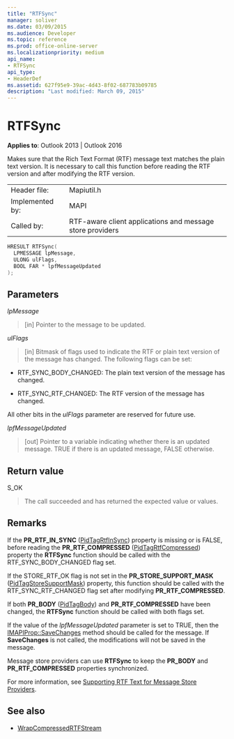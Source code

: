 ```yaml
---
title: "RTFSync"
manager: soliver
ms.date: 03/09/2015
ms.audience: Developer
ms.topic: reference
ms.prod: office-online-server
ms.localizationpriority: medium
api_name:
- RTFSync
api_type:
- HeaderDef
ms.assetid: 627f95e9-39ac-4d43-8f02-687783b09785
description: "Last modified: March 09, 2015"
---
```


# RTFSync

**Applies to**: Outlook 2013 | Outlook 2016 
  
Makes sure that the Rich Text Format (RTF) message text matches the plain text version. It is necessary to call this function before reading the RTF version and after modifying the RTF version. 
  
|||
|:-----|:-----|
|Header file:  <br/> |Mapiutil.h  <br/> |
|Implemented by:  <br/> |MAPI  <br/> |
|Called by:  <br/> |RTF-aware client applications and message store providers  <br/> |
   
```cpp
HRESULT RTFSync(
  LPMESSAGE lpMessage,
  ULONG ulFlags,
  BOOL FAR * lpfMessageUpdated
);
```

## Parameters

_lpMessage_
  
> [in] Pointer to the message to be updated.
    
_ulFlags_
  
> [in] Bitmask of flags used to indicate the RTF or plain text version of the message has changed. The following flags can be set:
    
  - RTF_SYNC_BODY_CHANGED: The plain text version of the message has changed.
      
  - RTF_SYNC_RTF_CHANGED: The RTF version of the message has changed.
    
  All other bits in the  _ulFlags_ parameter are reserved for future use. 
    
_lpfMessageUpdated_
  
> [out] Pointer to a variable indicating whether there is an updated message. TRUE if there is an updated message, FALSE otherwise.
    
## Return value

S_OK 
  
> The call succeeded and has returned the expected value or values.
    
## Remarks

If the **PR_RTF_IN_SYNC** ([PidTagRtfInSync](pidtagrtfinsync-canonical-property.md)) property is missing or is FALSE, before reading the **PR_RTF_COMPRESSED** ([PidTagRtfCompressed](pidtagrtfcompressed-canonical-property.md)) property the **RTFSync** function should be called with the RTF_SYNC_BODY_CHANGED flag set. 
  
If the STORE_RTF_OK flag is not set in the **PR_STORE_SUPPORT_MASK** ([PidTagStoreSupportMask](pidtagstoresupportmask-canonical-property.md)) property, this function should be called with the RTF_SYNC_RTF_CHANGED flag set after modifying **PR_RTF_COMPRESSED**. 
  
If both **PR_BODY** ([PidTagBody](pidtagbody-canonical-property.md)) and **PR_RTF_COMPRESSED** have been changed, the **RTFSync** function should be called with both flags set. 
  
If the value of the  _lpfMessageUpdated_ parameter is set to TRUE, then the [IMAPIProp::SaveChanges](imapiprop-savechanges.md) method should be called for the message. If **SaveChanges** is not called, the modifications will not be saved in the message. 
  
Message store providers can use **RTFSync** to keep the **PR_BODY** and **PR_RTF_COMPRESSED** properties synchronized. 
  
For more information, see [Supporting RTF Text for Message Store Providers](supporting-rtf-text-for-message-store-providers.md). 
  
## See also

- [WrapCompressedRTFStream](wrapcompressedrtfstream.md)

